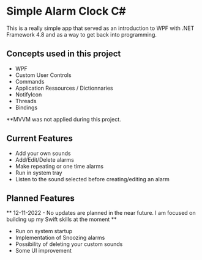# Simple Alarm Clock C#

This is a really simple app that served as an introduction to WPF with .NET Framework 4.8 and as a way to get back into programming.

## Concepts used in this project
- WPF
- Custom User Controls
- Commands
- Application Ressources / Dictionnaries
- NotifyIcon
- Threads
- Bindings

**MVVM was not applied during this project.

## Current Features

   - Add your own sounds
   - Add/Edit/Delete alarms
   - Make repeating or one time alarms
   - Run in system tray
   - Listen to the sound selected before creating/editing an alarm



## Planned Features
   ** 12-11-2022 - No updates are planned in the near future. I am focused on building up my Swift skills at the moment **
   - Run on system startup
   - Implementation of Snoozing alarms
   - Possibility of deleting your custom sounds
   - Some UI improvement

